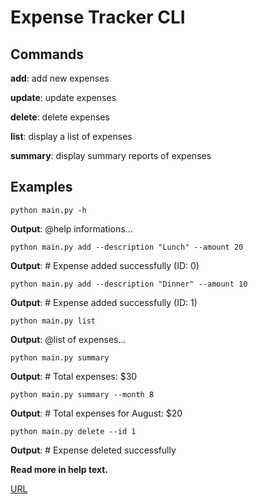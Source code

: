 <h1>Expense Tracker CLI</h1>
<h2>Commands</h2>
<p><b>add</b>: add new expenses</p>
<p><b>update</b>: update expenses</p>
<p><b>delete</b>: delete expenses</p>
<p><b>list</b>: display a list of expenses</p>
<p><b>summary</b>: display summary reports of expenses</p>

<h2>Examples</h2>
<code>python main.py -h</code>
<p><b>Output</b>: @help informations...</p>
<code>python main.py add --description "Lunch" --amount 20</code>
<p><b>Output</b>: # Expense added successfully (ID: 0)</p>
<code>python main.py add --description "Dinner" --amount 10</code>
<p><b>Output</b>: # Expense added successfully (ID: 1)</p>
<code>python main.py list </code>
<p><b>Output</b>: @list of expenses...</p>
<code>python main.py summary</code>
<p><b>Output</b>: # Total expenses: $30</p>
<code>python main.py summary --month 8</code>
<p><b>Output</b>: # Total expenses for August: $20</p>
<code>python main.py delete --id 1</code>
<p><b>Output</b>: # Expense deleted successfully</p>

<p><strong>Read more in help text.</strong></p>

<a href=https://roadmap.sh/projects/expense-tracker>URL</a>
